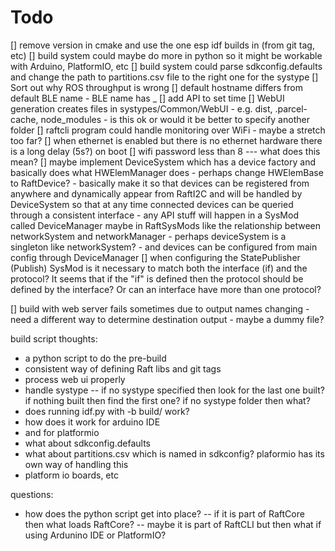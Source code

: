 # Todo

[] remove version in cmake and use the one esp idf builds in (from git tag, etc)
[] build system could maybe do more in python so it might be workable with Arduino, PlatformIO, etc
[] build system could parse sdkconfig.defaults and change the path to partitions.csv file to the right one for the systype
[] Sort out why ROS throughput is wrong
[] default hostname differs from default BLE name - BLE name has _
[] add API to set time
[] WebUI generation creates files in systypes/Common/WebUI - e.g. dist, .parcel-cache, node_modules - is this ok or would it be better to specify another folder
[] raftcli program could handle monitoring over WiFi - maybe a stretch too far?
[] when ethernet is enabled but there is no ethernet hardware there is a long delay (5s?) on boot
[] wifi password less than 8 --- what does this mean?
[] maybe implement DeviceSystem which has a device factory and basically does what HWElemManager does - perhaps change HWElemBase to RaftDevice? - basically make it so that devices can be registered from anywhere and dynamically appear from RaftI2C and will be handled by DeviceSystem so that at any time connected devices can be queried through a consistent interface - any API stuff will happen in a SysMod called DeviceManager maybe in RaftSysMods like the relationship between networkSystem and networkManager - perhaps deviceSystem is a singleton like networkSystem? - and devices can be configured from main config through DeviceManager
[] when configuring the StatePublisher (Publish) SysMod is it necessary to match both the interface (if) and the protocol? It seems that if the "if" is defined then the protocol should be defined by the interface? Or can an interface have more than one protocol?

[] build with web server fails sometimes due to output names changing - need a different way to determine destination output - maybe a dummy file?


build script thoughts:
- a python script to do the pre-build
- consistent way of defining Raft libs and git tags
- process web ui properly
- handle systype
-- if no systype specified then look for the last one built? if nothing built then find the first one? if no systype folder then what?
- does running idf.py with -b build/<systype> work?
- how does it work for arduino IDE
- and for platformio
- what about sdkconfig.defaults
- what about partitions.csv which is named in sdkconfig? plaformio has its own way of handling this
- platform io boards, etc

questions:
- how does the python script get into place?
-- if it is part of RaftCore then what loads RaftCore?
-- maybe it is part of RaftCLI but then what if using Ardunino IDE or PlatformIO?

